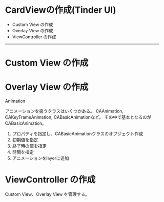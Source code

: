 # CardViewの作成(Tinder UI)

* Custom View の作成
* Overlay View の作成
* ViewController の作成

---

# Custom View の作成

# Overlay View の作成

Animation

アニメーションを扱うクラスはいくつかある。
CAAnimation, CAKeyFrameAnimation, CABasicAnimationなど。
その中で基本となるのがCABasicAnimation。

1. プロパティを指定し、CABasicAnimationクラスのオブジェクト作成
2. 初期値を指定
3. 終了時の値を指定
4. 時間を指定
5. アニメーションをlayerに追加


# ViewController の作成

Custom View、Overlay View を管理する。

